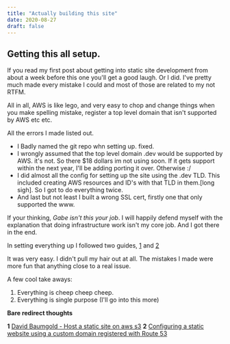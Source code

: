 ```yaml
---
title: "Actually building this site"
date: 2020-08-27
draft: false
---
```


## Getting this all setup. 

If you read my first post about getting into static site development from about a week before this one you'll get a good laugh. Or I did. I've pretty much made every mistake I could and most of those are related to my not RTFM.

All in all, AWS is like lego, and very easy to chop and change things when you make spelling mistake, register a top level domain that isn't supported by AWS etc etc. 

All the errors I made listed out.

* I Badly named the git repo whn setting up. fixed.
* I wrongly assumed that the top level domain .dev would be supported by AWS. it's not. So there $18 dollars im not using soon. If it gets support within the next year, I'll be adding porting it over. Otherwise :/
* I did almost all the config for setting up the site using the .dev TLD. This included creating AWS resources and ID's with that TLD in them.[long sigh]. So I got to do everything twice. 
* And last but not least I built a wrong SSL cert, firstly one that only supported the www. 

If your thinking, *Gabe isn't this your job*. I will happily defend myself with the explanation that doing infrastructure work isn't my core job. And I got there in the end.

In setting everything up I followed two guides, [1](**1**) and [2](**2**)

It was very easy. I didn't pull my hair out at all. The mistakes I made were more fun that anything close to a real issue.

A few cool take aways:

1. Everything is cheep cheep cheep. 
1. Everything is single purpose (I'll go into this more)



**Bare redirect thoughts**


**1** [David Baumgold - Host a static site on aws s3](https://www.davidbaumgold.com/tutorials/host-static-site-aws-s3-cloudfront/#redirect-bare-domain-to-www)
**2** [Configuring a static website using a custom domain registered with Route 53 ](https://docs.aws.amazon.com/AmazonS3/latest/dev/website-hosting-custom-domain-walkthrough.html)


